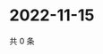 # 2022-11-15

共 0 条

<!-- BEGIN WEIBO -->
<!-- 最后更新时间 Tue Nov 15 2022 02:20:18 GMT+0800 (China Standard Time) -->

<!-- END WEIBO -->

